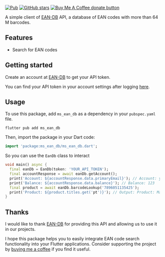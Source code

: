 [![Pub](https://img.shields.io/pub/v/ms_ean_db.svg)](https://pub.dartlang.org/packages/ms_ean_db)
[![GitHub stars](https://img.shields.io/github/stars/Marcus-Software/ms_ean_db?style=social)](https://github.com/Marcus-Software/ms_ean_db)
<span class="badge-buymeacoffee">
<a href="https://www.buymeacoffee.com/marcusedu" title="Donate to this project using Buy Me A Coffee"><img src="https://img.shields.io/badge/buy%20me%20a%20coffee-donate-yellow.svg" alt="Buy Me A Coffee donate button" /></a>
</span>

A simple client of [EAN-DB](https://ean-db.com/) API, a database of EAN codes with more than 64 M barcodes.

## Features

- Search for EAN codes

## Getting started

Create an account at [EAN-DB](https://ean-db.com/) to get your API token.

You can find your API token in your account settings after logging [here](https://ean-db.com/account).

## Usage

To use this package, add `ms_ean_db` as a dependency in your `pubspec.yaml` file.

```shell
flutter pub add ms_ean_db
```

Then, import the package in your Dart code:

```dart
import 'package:ms_ean_db/ms_ean_db.dart';
```

So you can use the `EanDb` class to interact

```dart
void main() async {
  final eanDb = EanDb(token: 'YOUR_API_TOKEN');
  final accountResponse = await eanDb.getAccount();
  print('Account: ${accountResponse.data.primaryEmail}'); // Account: your_nice_email@host.com
  print('Balance: ${accountResponse.data.balance}'); // Balance: 123
  final product = await eanDb.barcodeLookup('7896051135425');
  print('Product: ${product.titles.get('pt')}'); // Output: Product: Manteiga de Primeira Qualidade com Sal
}
```

## Thanks

I would like to thank [EAN-DB](https://ean-db.com/) for providing this API and allowing us to use it in our projects.

I hope this package helps you to easily integrate EAN code search functionality into your Flutter applications.
Consider supporting the project by [buying me a coffee](https://www.buymeacoffee.com/marcusedu) if you find it useful.
